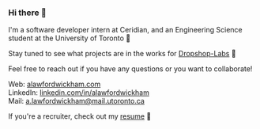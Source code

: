 ### Hi there 👋

I'm a software developer intern at Ceridian, and an Engineering Science student at the University of Toronto  :thought_balloon:

Stay tuned to see what projects are in the works for <a target="_blank" href="https://github.com/Dropshop-Labs/">Dropshop-Labs</a> :roller_coaster: 

Feel free to reach out if you have any questions or you want to collaborate!

Web: <a target="_blank" href="https://alawfordwickham.com">alawfordwickham.com</a>  
LinkedIn: <a target="_blank" href="https://linkedin.com/in/alawfordwickham">linkedin.com/in/alawfordwickham</a>  
Mail: <a target="_blank" href="mailto:a.lawfordwickham@mail.utoronto.ca">a.lawfordwickham@mail.utoronto.ca</a>  

If you're a recruiter, check out my <a target="_blank" href="https://alawfordwickham.com/alawfordwickham-resume.1304535f.pdf">resume</a>  :eyes:

<!--
**aidanlw17/aidanlw17** is a ✨ _special_ ✨ repository because its `README.md` (this file) appears on your GitHub profile.

Here are some ideas to get you started:

- 🔭 I’m currently working on ...
- 🌱 I’m currently learning ...
- 👯 I’m looking to collaborate on ...
- 🤔 I’m looking for help with ...
- 💬 Ask me about ...
- 📫 How to reach me: ...
- 😄 Pronouns: ...
- ⚡ Fun fact: ...
-->
